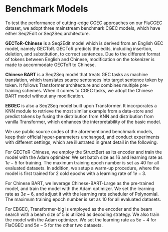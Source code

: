 # Benchmark Models

To test the performance of cutting-edge CGEC approaches on our FlaCGEC dataset, we adopt three mainstream benchmark CGEC models, which have either Seq2Edit or Seq2Seq architecture. 

**GECToR-Chinese** is a Seq2Edit model which is derived from an English GEC model, namely GECToR. GECToR predicts the edits, including insertion, deletion, and substitution, to correct sentences. Due to the different format of tokens between English and Chinese, modification on the tokenizer is made to accommodate GECToR to Chinese.

**Chinese BART** is a Seq2Seq model that treats GEC tasks as machine translation, which translates source sentences into target sentence token by token. It follows Transformer architecture and combines multiple pre-training schemes. When it comes to CGEC tasks, we adopt the Chinese BART model without any modification.

**EBGEC** is also a Seq2Seq model built upon Transformer. It incorporates a KNN module to retrieve the most similar example from a data-store and predict tokens by fusing the distribution from KNN and distribution from vanilla Transformer, which enhances the interpretability of the basic model.

We use public source codes of the aforementioned benchmark models, keep their official hyper-parameters unchanged, and conduct experiments with different settings, which are illustrated in great detail in the following.

For GECToR-Chinese, we employ the StructBert as its encoder and train the model with the Adam optimizer. We set batch size as $16$ and learning rate as $1e-5$ for training. The maximum training epoch number is set as $40$ for all evaluated datasets. In addition, we setup a warm-up procedure, where the model is first trained for $2$ cold epochs with a learning rate of $1e-3$.

For Chinese BART, we leverage Chinese-BART-Large as the pre-trained model, and train the model with the Adam optimizer. We set the learning rate as $3e-6$, and adjust it with the learning rate scheduler of Polynomial. The maximum training epoch number is set as $10$ for all evaluated datasets. 

For EBGEC, Transformer-big is employed as the encoder and the beam search with a beam size of $5$ is utilized as decoding strategy. We also train the model with the Adam optimizer. We set the learning rate as $5e-4$ for FlaCGEC and $5e-5$ for the other two datasets.